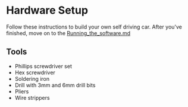 # Hardware Setup

Follow these instructions to build your own self driving car.  After you've finished, move on to the [Running_the_software.md](docs/Running_the_software.md)

## Tools

* Phillips screwdriver set
* Hex screwdriver
* Soldering iron
* Drill with 3mm and 6mm drill bits
* Pliers
* Wire strippers
